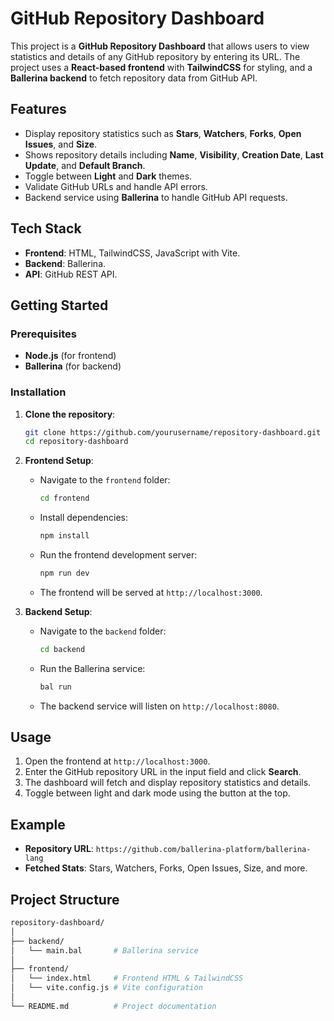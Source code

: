 # GitHub Repository Dashboard

This project is a **GitHub Repository Dashboard** that allows users to view statistics and details of any GitHub repository by entering its URL. The project uses a **React-based frontend** with **TailwindCSS** for styling, and a **Ballerina backend** to fetch repository data from GitHub API.

## Features

- Display repository statistics such as **Stars**, **Watchers**, **Forks**, **Open Issues**, and **Size**.
- Shows repository details including **Name**, **Visibility**, **Creation Date**, **Last Update**, and **Default Branch**.
- Toggle between **Light** and **Dark** themes.
- Validate GitHub URLs and handle API errors.
- Backend service using **Ballerina** to handle GitHub API requests.

## Tech Stack

- **Frontend**: HTML, TailwindCSS, JavaScript with Vite.
- **Backend**: Ballerina.
- **API**: GitHub REST API.

## Getting Started

### Prerequisites

- **Node.js** (for frontend)
- **Ballerina** (for backend)

### Installation

1. **Clone the repository**:
    ```bash
    git clone https://github.com/yourusername/repository-dashboard.git
    cd repository-dashboard
    ```

2. **Frontend Setup**:
    - Navigate to the `frontend` folder:
        ```bash
        cd frontend
        ```
    - Install dependencies:
        ```bash
        npm install
        ```
    - Run the frontend development server:
        ```bash
        npm run dev
        ```
    - The frontend will be served at `http://localhost:3000`.

3. **Backend Setup**:
    - Navigate to the `backend` folder:
        ```bash
        cd backend
        ```
    - Run the Ballerina service:
        ```bash
        bal run
        ```
    - The backend service will listen on `http://localhost:8080`.

## Usage

1. Open the frontend at `http://localhost:3000`.
2. Enter the GitHub repository URL in the input field and click **Search**.
3. The dashboard will fetch and display repository statistics and details.
4. Toggle between light and dark mode using the button at the top.

## Example

- **Repository URL**: `https://github.com/ballerina-platform/ballerina-lang`
- **Fetched Stats**: Stars, Watchers, Forks, Open Issues, Size, and more.

## Project Structure

```bash
repository-dashboard/
│
├── backend/
│   └── main.bal       # Ballerina service
│
├── frontend/
│   └── index.html     # Frontend HTML & TailwindCSS
│   └── vite.config.js # Vite configuration
│
└── README.md          # Project documentation
